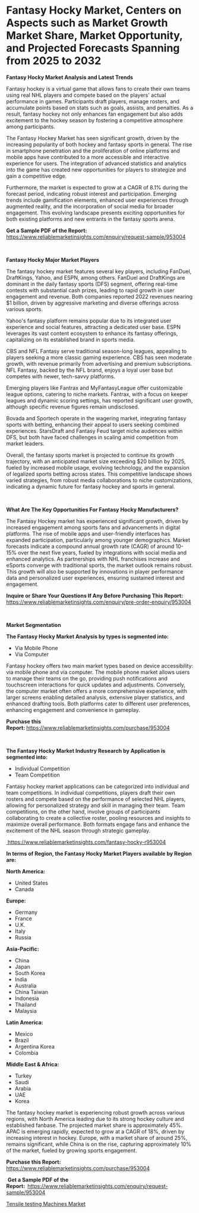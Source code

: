 <p><h1>Fantasy Hocky Market, Centers on Aspects such as Market Growth Market Share, Market Opportunity, and Projected Forecasts Spanning from 2025 to 2032</h1></p><p><strong>Fantasy Hocky Market Analysis and Latest Trends</strong></p>
<p><p>Fantasy hockey is a virtual game that allows fans to create their own teams using real NHL players and compete based on the players' actual performance in games. Participants draft players, manage rosters, and accumulate points based on stats such as goals, assists, and penalties. As a result, fantasy hockey not only enhances fan engagement but also adds excitement to the hockey season by fostering a competitive atmosphere among participants.</p><p>The Fantasy Hockey Market has seen significant growth, driven by the increasing popularity of both hockey and fantasy sports in general. The rise in smartphone penetration and the proliferation of online platforms and mobile apps have contributed to a more accessible and interactive experience for users. The integration of advanced statistics and analytics into the game has created new opportunities for players to strategize and gain a competitive edge.</p><p>Furthermore, the market is expected to grow at a CAGR of 8.1% during the forecast period, indicating robust interest and participation. Emerging trends include gamification elements, enhanced user experiences through augmented reality, and the incorporation of social media for broader engagement. This evolving landscape presents exciting opportunities for both existing platforms and new entrants in the fantasy sports arena.</p></p>
<p><strong>Get a Sample PDF of the Report:&nbsp;</strong> <a href="https://www.reliablemarketinsights.com/enquiry/request-sample/953004?utm_campaign=2885&utm_medium=2&utm_source=Github&utm_content=ia&utm_term=07032025&utm_id=fantasy-hocky">https://www.reliablemarketinsights.com/enquiry/request-sample/953004</a></p>
<p>&nbsp;</p>
<p><strong>Fantasy Hocky Major Market Players</strong></p>
<p><p>The fantasy hockey market features several key players, including FanDuel, DraftKings, Yahoo, and ESPN, among others. FanDuel and DraftKings are dominant in the daily fantasy sports (DFS) segment, offering real-time contests with substantial cash prizes, leading to rapid growth in user engagement and revenue. Both companies reported 2022 revenues nearing $1 billion, driven by aggressive marketing and diverse offerings across various sports.</p><p>Yahoo's fantasy platform remains popular due to its integrated user experience and social features, attracting a dedicated user base. ESPN leverages its vast content ecosystem to enhance its fantasy offerings, capitalizing on its established brand in sports media.</p><p>CBS and NFL Fantasy serve traditional season-long leagues, appealing to players seeking a more classic gaming experience. CBS has seen moderate growth, with revenue primarily from advertising and premium subscriptions. NFL Fantasy, backed by the NFL brand, enjoys a loyal user base but competes with newer, tech-savvy platforms.</p><p>Emerging players like Fantrax and MyFantasyLeague offer customizable league options, catering to niche markets. Fantrax, with a focus on keeper leagues and dynamic scoring settings, has reported significant user growth, although specific revenue figures remain undisclosed.</p><p>Bovada and Sportech operate in the wagering market, integrating fantasy sports with betting, enhancing their appeal to users seeking combined experiences. StarsDraft and Fantasy Feud target niche audiences within DFS, but both have faced challenges in scaling amid competition from market leaders.</p><p>Overall, the fantasy sports market is projected to continue its growth trajectory, with an anticipated market size exceeding $20 billion by 2025, fueled by increased mobile usage, evolving technology, and the expansion of legalized sports betting across states. This competitive landscape shows varied strategies, from robust media collaborations to niche customizations, indicating a dynamic future for fantasy hockey and sports in general.</p></p>
<p>&nbsp;</p>
<p><strong>What Are The Key Opportunities For Fantasy Hocky Manufacturers?</strong></p>
<p><p>The Fantasy Hockey market has experienced significant growth, driven by increased engagement among sports fans and advancements in digital platforms. The rise of mobile apps and user-friendly interfaces has expanded participation, particularly among younger demographics. Market forecasts indicate a compound annual growth rate (CAGR) of around 10-15% over the next five years, fueled by integrations with social media and enhanced analytics. As partnerships with NHL franchises increase and eSports converge with traditional sports, the market outlook remains robust. This growth will also be supported by innovations in player performance data and personalized user experiences, ensuring sustained interest and engagement.</p></p>
<p><strong>Inquire or Share Your Questions If Any Before Purchasing This Report:</strong> <a href="https://www.reliablemarketinsights.com/enquiry/pre-order-enquiry/953004?utm_campaign=2885&utm_medium=2&utm_source=Github&utm_content=ia&utm_term=07032025&utm_id=fantasy-hocky">https://www.reliablemarketinsights.com/enquiry/pre-order-enquiry/953004</a></p>
<p>&nbsp;</p>
<p><strong>Market Segmentation</strong></p>
<p><strong>The Fantasy Hocky Market Analysis by types is segmented into:</strong></p>
<p><ul><li>Via Mobile Phone</li><li>Via Computer</li></ul></p>
<p><p>Fantasy hockey offers two main market types based on device accessibility: via mobile phone and via computer. The mobile phone market allows users to manage their teams on the go, providing push notifications and touchscreen interactions for quick updates and adjustments. Conversely, the computer market often offers a more comprehensive experience, with larger screens enabling detailed analysis, extensive player statistics, and enhanced drafting tools. Both platforms cater to different user preferences, enhancing engagement and convenience in gameplay.</p></p>
<p><strong>Purchase this Report:&nbsp;</strong><a href="https://www.reliablemarketinsights.com/purchase/953004?utm_campaign=2885&utm_medium=2&utm_source=Github&utm_content=ia&utm_term=07032025&utm_id=fantasy-hocky">https://www.reliablemarketinsights.com/purchase/953004</a></p>
<p>&nbsp;</p>
<p><strong>The Fantasy Hocky Market Industry Research by Application is segmented into:</strong></p>
<p><ul><li>Individual Competition</li><li>Team Competition</li></ul></p>
<p><p>Fantasy hockey market applications can be categorized into individual and team competitions. In individual competitions, players draft their own rosters and compete based on the performance of selected NHL players, allowing for personalized strategy and skill in managing their team. Team competitions, on the other hand, involve groups of participants collaborating to create a collective roster, pooling resources and insights to maximize overall performance. Both formats engage fans and enhance the excitement of the NHL season through strategic gameplay.</p></p>
<p><a href="https://www.reliablemarketinsights.com/fantasy-hocky-r953004?utm_campaign=2885&utm_medium=2&utm_source=Github&utm_content=ia&utm_term=07032025&utm_id=fantasy-hocky">&nbsp;https://www.reliablemarketinsights.com/fantasy-hocky-r953004</a></p>
<p><strong>In terms of Region, the Fantasy Hocky Market Players available by Region are:</strong></p>
<p>
    <p> <strong> North America: </strong>
        <ul>
            <li>United States</li>
            <li>Canada</li>
        </ul>
        </p> 
    <p> <strong> Europe: </strong>
        <ul>
            <li>Germany</li>
            <li>France</li>
            <li>U.K.</li>
            <li>Italy</li>
            <li>Russia</li>
        </ul>
        </p> 
    <p> <strong> Asia-Pacific: </strong>
        <ul>
            <li>China</li>
            <li>Japan</li>
            <li>South Korea</li>
            <li>India</li>
            <li>Australia</li>
            <li>China Taiwan</li>
            <li>Indonesia</li>
            <li>Thailand</li>
            <li>Malaysia</li>
        </ul>
        </p> 
    <p> <strong> Latin America: </strong>
        <ul>
            <li>Mexico</li>
            <li>Brazil</li>
            <li>Argentina Korea</li>
            <li>Colombia</li>
        </ul>
        </p> 
    <p> <strong> Middle East & Africa: </strong>
        <ul>
            <li>Turkey</li>
            <li>Saudi</li>
            <li>Arabia</li>
            <li>UAE</li>
            <li>Korea</li>
        </ul>
    </p>
    </p>
<p><p>The fantasy hockey market is experiencing robust growth across various regions, with North America leading due to its strong hockey culture and established fanbase. The projected market share is approximately 45%. APAC is emerging rapidly, expected to grow at a CAGR of 18%, driven by increasing interest in hockey. Europe, with a market share of around 25%, remains significant, while China is on the rise, capturing approximately 10% of the market, fueled by growing sports engagement.</p></p>
<p><strong>Purchase this Report: </strong><a href="https://www.reliablemarketinsights.com/purchase/953004?utm_campaign=2885&utm_medium=2&utm_source=Github&utm_content=ia&utm_term=07032025&utm_id=fantasy-hocky">https://www.reliablemarketinsights.com/purchase/953004</a></p>
<p>&nbsp;<strong>Get a Sample PDF of the Report:&nbsp;&nbsp;</strong><a href="https://www.reliablemarketinsights.com/enquiry/request-sample/953004?utm_campaign=2885&utm_medium=2&utm_source=Github&utm_content=ia&utm_term=07032025&utm_id=fantasy-hocky">https://www.reliablemarketinsights.com/enquiry/request-sample/953004</a></p>
<p><strong></strong></p>
<p><p><a href="https://github.com/tselahiara/Market-Research-Report-List-1/blob/main/tensile-testing-machines-market.md?utm_campaign=2885&utm_medium=2&utm_source=Github&utm_content=ia&utm_term=07032025&utm_id=fantasy-hocky">Tensile testing Machines Market</a></p></p>